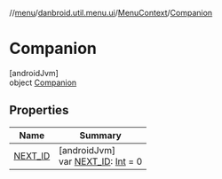 //[menu](../../../../index.md)/[danbroid.util.menu.ui](../../index.md)/[MenuContext](../index.md)/[Companion](index.md)

# Companion

[androidJvm]\
object [Companion](index.md)

## Properties

| Name | Summary |
|---|---|
| [NEXT_ID](-n-e-x-t_-i-d.md) | [androidJvm]<br>var [NEXT_ID](-n-e-x-t_-i-d.md): [Int](https://kotlinlang.org/api/latest/jvm/stdlib/kotlin/-int/index.html) = 0 |
